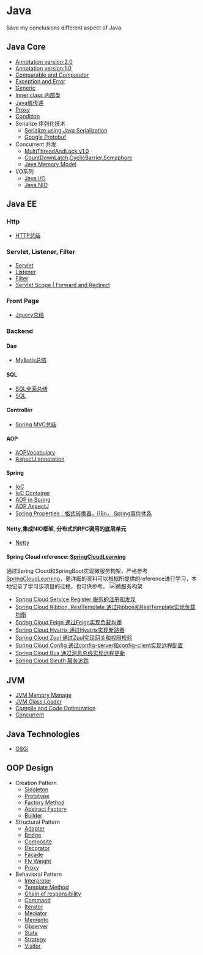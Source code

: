 # Java
Save my conclusions different aspect of Java.

## Java Core
* [Annotation version:2.0](https://github.com/Seanforfun/JavaCore/blob/master/Conclusions/Annotation.md)
* [Annotation version:1.0](https://github.com/Seanforfun/JavaCore/blob/master/Conclusions/Annotation.txt)
* [Comparable and Comparator](https://github.com/Seanforfun/JavaCore/blob/master/Conclusions/ComparableAndComparator.md)
* [Exception and Error](https://github.com/Seanforfun/JavaCore/blob/master/Conclusions/Exception%20and%20Error.txt)
* [Generic](https://github.com/Seanforfun/JavaCore/blob/master/Conclusions/Generic.txt)
* [Inner class 内部类](https://github.com/Seanforfun/JavaCore/blob/master/Conclusions/Innerclass%E5%86%85%E9%83%A8%E7%B1%BB.md)
* [Java值传递](https://github.com/Seanforfun/JavaCore/blob/master/Conclusions/Java%E5%80%BC%E4%BC%A0%E9%80%92.md)
* [Proxy](https://github.com/Seanforfun/JavaCore/blob/master/Conclusions/Proxy.txt)
* [Condition](https://github.com/Seanforfun/JavaCore/blob/master/Conclusions/Condition.md)
* Serialize 序列化技术
	* [Serialize using Java Serialization](https://github.com/Seanforfun/JavaCore/blob/master/Conclusions/Serialize.txt)
	* [Google Protobuf](https://github.com/Seanforfun/Java-Knowledge/blob/master/Conclusions/ProtoBuf.md)
* Concurrent 并发
	* [MultiThreadAndLock v1.0](https://github.com/Seanforfun/JavaCore/blob/master/Conclusions/MultiThreadAndLock.txt)
	* [CountDownLatch,CyclicBarrier,Semaphore](https://github.com/Seanforfun/JavaCore/blob/master/Conclusions/CountDownLatch,CyclicBarrier,Semaphore.md)
	* [Java Memory Model](https://github.com/Seanforfun/JavaCore/blob/master/Conclusions/JMM.md)
* I/O系列
	* [Java I/O](https://github.com/Seanforfun/JavaCore/blob/master/Conclusions/JavaIO.md)
	* [Java NIO](https://github.com/Seanforfun/JavaCore/blob/master/Conclusions/JavaNIO.md)

## Java EE
### Http
* [HTTP总结](https://github.com/Seanforfun/ItcastLearningSmallDemos/blob/master/HTTP%E6%80%BB%E7%BB%93.txt)

### Servlet, Listener, Filter
* [Servlet](https://github.com/Seanforfun/JavaCore/blob/master/Conclusions/Servlet.md)
* [Listener](https://github.com/Seanforfun/JavaCore/blob/master/Conclusions/Listener.md)
* [Filter](https://github.com/Seanforfun/JavaCore/blob/master/Conclusions/Filter.md)
* [Servlet Scope | Forward and Redirect](https://github.com/Seanforfun/JavaCore/blob/master/Conclusions/ServletScopeForwardRedirect.md)

### Front Page
* [Jquery总结](https://github.com/Seanforfun/ItcastLearningSmallDemos/blob/master/Jquery%E6%80%BB%E7%BB%93.txt)

### Backend
#### Dao
* [MyBatis总结](https://github.com/Seanforfun/ItcastLearningSmallDemos/blob/master/MyBatis%E6%80%BB%E7%BB%93.txt)

#### SQL
* [SQL全面总结](https://github.com/Seanforfun/JavaCore/blob/master/Conclusions/MySQL%E5%85%A8%E9%9D%A2%E6%80%BB%E7%BB%93.md)
* [SQL](https://github.com/Seanforfun/JavaCore/blob/master/Conclusions/SQL.txt)

#### Controller
* [Spring MVC总结](https://github.com/Seanforfun/ItcastLearningSmallDemos/blob/master/2018-04-01springmvc/SpringMVC%E6%80%BB%E7%BB%93.txt)

#### AOP
* [AOPVocabulary](https://github.com/Seanforfun/ItcastLearningSmallDemos/blob/master/2017-12-22Spring_2AOP/AOPVocabulary.txt)
* [AspectJ annotation](https://github.com/Seanforfun/JavaCore/blob/master/Conclusions/AspectJ.md)

#### Spring
* [IoC](https://github.com/Seanforfun/JavaCore/blob/master/Conclusions/RealizationOfIoC.md)
* [IoC Container](https://github.com/Seanforfun/JavaCore/blob/master/Conclusions/IOCContainer.md)
* [AOP in Spring](https://github.com/Seanforfun/JavaCore/blob/master/Conclusions/AOP.md)
* [AOP AspectJ](https://github.com/Seanforfun/JavaCore/blob/master/Conclusions/AOPAspectJ.md)
* [Spring Properties：格式转换器，i18n， Spring事件体系](https://github.com/Seanforfun/JavaCore/blob/master/Conclusions/SpringProperties.md)

#### Netty,集成NIO框架, 分布式的RPC调用的底层单元
* [Netty](https://github.com/Seanforfun/JavaCore/blob/master/Conclusions/netty.md)

#### Spring Cloud reference: [SpringCloudLearning](https://github.com/forezp/SpringCloudLearning)
通过Spring Cloud和SpringBoot实现微服务构架，严格参考[SpringCloudLearning](https://github.com/forezp/SpringCloudLearning)，更详细的资料可以根据所提供的reference进行学习，本地记录了学习该项目的过程，也可供参考。
![微服务构架](https://i.imgur.com/COoCyXU.png)
* [Spring Cloud Service Register 服务的注册和发现](https://github.com/Seanforfun/JavaCore/blob/master/Conclusions/SpringCloudRegister.md)
* [Spring Cloud Ribbon, RestTemplate 通过Ribbon和RestTemplate实现负载均衡](https://github.com/Seanforfun/JavaCore/blob/master/Conclusions/SpringCloudRibbon.md)
* [Spring Cloud Feign 通过Feign实现负载均衡](https://github.com/Seanforfun/JavaCore/blob/master/Conclusions/SpringCloudFeign.md)
* [Spring Cloud Hystrix 通过Hystrix实现断路器](https://github.com/Seanforfun/JavaCore/blob/master/Conclusions/SpringCloudHystrix.md)
* [Spring Cloud Zuul 通过Zuul实现网关和权限校验](https://github.com/Seanforfun/JavaCore/blob/master/Conclusions/SpringCloudZuul.md)
* [Spring Cloud Config 通过config-server和config-client实现远程配置](https://github.com/Seanforfun/JavaCore/blob/master/Conclusions/SpringCloudConfig.md)
* [Spring Cloud Bus 通过消息总线实现远程更新](https://github.com/Seanforfun/JavaCore/blob/master/Conclusions/SpringCloudBus.md)
* [Spring Cloud Sleuth 服务追踪](https://github.com/Seanforfun/JavaCore/blob/master/Conclusions/SpringCloudSleuth.md)

## JVM
* [JVM Memory Manage](https://github.com/Seanforfun/JavaCore/blob/master/Conclusions/JVMMemoryManage.md)
* [JVM Class Loader](https://github.com/Seanforfun/JavaCore/blob/master/Conclusions/JVMClassLoader.md)
* [Compile and Code Optimization](https://github.com/Seanforfun/JavaCore/blob/master/Conclusions/CompileAndOptimization.md)
* [Concurrent](https://github.com/Seanforfun/JavaCore/blob/master/Conclusions/Concurrent.md)

## Java Technologies
* [OSGi](https://github.com/Seanforfun/JavaCore/blob/master/Conclusions/OSGI.md)

## OOP Design
* Creation Pattern
	* [Singleton](https://github.com/Seanforfun/JavaCore/blob/master/Conclusions/Singleton.md)
	* [Prototype](https://github.com/Seanforfun/JavaCore/blob/master/Conclusions/Prototype.md)
	* [Factory Method](https://github.com/Seanforfun/JavaCore/blob/master/Conclusions/FactoryMethod.md)
	* [Abstract Factory](https://github.com/Seanforfun/JavaCore/blob/master/Conclusions/AbstractFactory.md)
	* [Builder](https://github.com/Seanforfun/JavaCore/blob/master/Conclusions/Builder.md)
* Structural Pattern
	* [Adapter](https://github.com/Seanforfun/JavaCore/blob/master/Conclusions/Adapter.md)
	* [Bridge](https://github.com/Seanforfun/JavaCore/blob/master/Conclusions/Bridge.md)
	* [Composite](https://github.com/Seanforfun/JavaCore/blob/master/Conclusions/Composite.md)
	* [Decorator](https://github.com/Seanforfun/JavaCore/blob/master/Conclusions/Decorator.md)
	* [Facade](https://github.com/Seanforfun/JavaCore/blob/master/Conclusions/Facade.md)
	* [Fly Weight](https://github.com/Seanforfun/JavaCore/blob/master/Conclusions/Flyweight.md)
	* [Proxy](https://github.com/Seanforfun/JavaCore/blob/master/Conclusions/Proxy.md)
* Behavioral Pattern
	* [Interpreter](https://github.com/Seanforfun/JavaCore/blob/master/Conclusions/Interpreter.md)
	* [Template Method](https://github.com/Seanforfun/JavaCore/blob/master/Conclusions/TemplateMethod.md)
	* [Chain of responsibility](https://github.com/Seanforfun/JavaCore/blob/master/Conclusions/ResponsibilityChain.md)
	* [Command](https://github.com/Seanforfun/JavaCore/blob/master/Conclusions/Command.md)
	* [Iterator](https://github.com/Seanforfun/JavaCore/blob/master/Conclusions/Iterator.md)
	* [Mediator](https://github.com/Seanforfun/JavaCore/blob/master/Conclusions/Mediator.md)
	* [Memento](https://github.com/Seanforfun/JavaCore/blob/master/Conclusions/Momemto.md)
	* [Observer](https://github.com/Seanforfun/JavaCore/blob/master/Conclusions/Observer.md)
	* [State](https://github.com/Seanforfun/JavaCore/blob/master/Conclusions/State.md)
	* [Strategy](https://github.com/Seanforfun/JavaCore/blob/master/Conclusions/Strategy.md)
	* [Visitor](https://github.com/Seanforfun/JavaCore/blob/master/Conclusions/Visitor.md)
